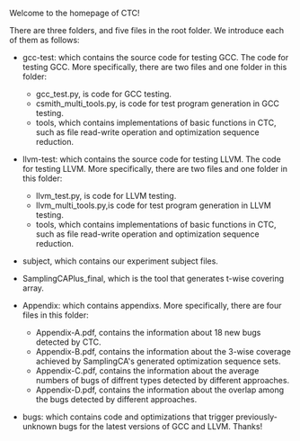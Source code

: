 Welcome to the homepage of CTC!

There are three folders, and five files in the root folder. We introduce each of them as follows:

- gcc-test: which contains the source code for testing GCC. The code for testing GCC. More specifically, there are two files and one folder in this folder:
  - gcc_test.py, is code for GCC testing.
  - csmith_multi_tools.py, is code for test program generation in GCC testing.
  - tools, which contains implementations of basic functions in CTC, such as file read-write operation and optimization sequence reduction.

- llvm-test: which contains the source code for testing LLVM. The code for testing LLVM. More specifically, there are two files and one folder in this folder:
  - llvm_test.py, is code for LLVM testing.
  - llvm_multi_tools.py,is code for test program generation in LLVM testing.
  - tools, which contains implementations of basic functions in CTC, such as file read-write operation and optimization sequence reduction.

- subject, which contains our experiment subject files. 

- SamplingCAPlus_final, which is the tool that generates t-wise covering array.
  
- Appendix: which contains appendixs. More specifically, there are four files in this folder:
  - Appendix-A.pdf, contains the information about 18 new bugs detected by CTC.
  - Appendix-B.pdf, contains the information about the 3-wise coverage achieved by SamplingCA's generated optimization sequence sets.
  - Appendix-C.pdf, contains the information about the average numbers of bugs of diffrent types detected by different approaches.
  - Appendix-D.pdf, contains the information about the overlap among the bugs detected by different approaches.

- bugs: which contains code and optimizations that trigger previously-unknown bugs for the latest versions of GCC and LLVM.
Thanks!
